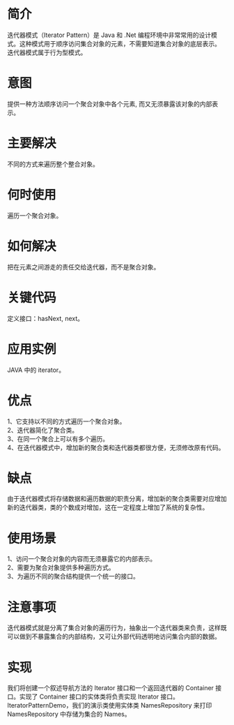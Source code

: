 # 简介
迭代器模式（Iterator Pattern）是 Java 和 .Net 编程环境中非常常用的设计模式。这种模式用于顺序访问集合对象的元素，不需要知道集合对象的底层表示。<br>
迭代器模式属于行为型模式。
# 意图
提供一种方法顺序访问一个聚合对象中各个元素, 而又无须暴露该对象的内部表示。
# 主要解决
不同的方式来遍历整个整合对象。
# 何时使用
遍历一个聚合对象。
# 如何解决
把在元素之间游走的责任交给迭代器，而不是聚合对象。
# 关键代码
定义接口：hasNext, next。
# 应用实例
JAVA 中的 iterator。
# 优点 
1、它支持以不同的方式遍历一个聚合对象。 <br>
2、迭代器简化了聚合类。 <br>
3、在同一个聚合上可以有多个遍历。<br> 
4、在迭代器模式中，增加新的聚合类和迭代器类都很方便，无须修改原有代码。<br>
# 缺点
由于迭代器模式将存储数据和遍历数据的职责分离，增加新的聚合类需要对应增加新的迭代器类，类的个数成对增加，这在一定程度上增加了系统的复杂性。
# 使用场景 
1、访问一个聚合对象的内容而无须暴露它的内部表示。 <br>
2、需要为聚合对象提供多种遍历方式。 <br>
3、为遍历不同的聚合结构提供一个统一的接口。<br>
# 注意事项
迭代器模式就是分离了集合对象的遍历行为，抽象出一个迭代器类来负责，这样既可以做到不暴露集合的内部结构，又可让外部代码透明地访问集合内部的数据。
# 实现
我们将创建一个叙述导航方法的 Iterator 接口和一个返回迭代器的 Container 接口。实现了 Container 接口的实体类将负责实现 Iterator 接口。<br>
IteratorPatternDemo，我们的演示类使用实体类 NamesRepository 来打印 NamesRepository 中存储为集合的 Names。
